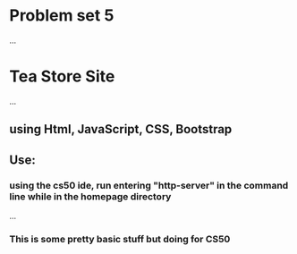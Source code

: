 # Problem set 5

...

# Tea Store Site

...

## using Html, JavaScript, CSS, Bootstrap

## Use:

### using the cs50 ide, run entering "http-server" in the command line while in the homepage directory

...

### This is some pretty basic stuff but doing for CS50

